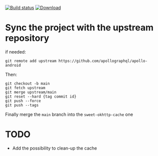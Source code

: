 [![Build status](https://dev.azure.com/hagerdigitalfactory/Digital%20Factory%20Documentation/_apis/build/status/sweet-okhttp-cache-android/sweet-okhttp-android-release)](https://dev.azure.com/hagerdigitalfactory/Digital%20Factory%20Documentation/_build/latest?definitionId=116)  [ ![Download](https://api.bintray.com/packages/hagergroup/Maven/sweet-okhttp-cache/images/download.svg) ](https://bintray.com/hagergroup/Maven/sweet-okhttp-cache/_latestVersion)

# Sync the project with the upstream repository

if needed: 
```
git remote add upstream https://github.com/apollographql/apollo-android
```

Then: 
```
git checkout -b main
git fetch upstream
git merge upstream/main
git reset --hard {tag commit id}
git push --force
git push --tags
```

Finally merge the `main` branch into the `sweet-okhttp-cache` one

# TODO

* Add the possibility to clean-up the cache
